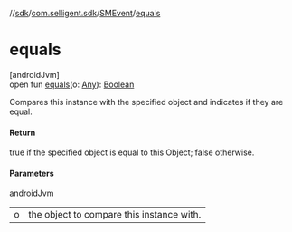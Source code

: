 //[sdk](../../../index.md)/[com.selligent.sdk](../index.md)/[SMEvent](index.md)/[equals](equals.md)

# equals

[androidJvm]\
open fun [equals](equals.md)(o: [Any](https://kotlinlang.org/api/latest/jvm/stdlib/kotlin/-any/index.html)): [Boolean](https://kotlinlang.org/api/latest/jvm/stdlib/kotlin/-boolean/index.html)

Compares this instance with the specified object and indicates if they are equal.

#### Return

true if the specified object is equal to this Object; false otherwise.

#### Parameters

androidJvm

| | |
|---|---|
| o | the object to compare this instance with. |
